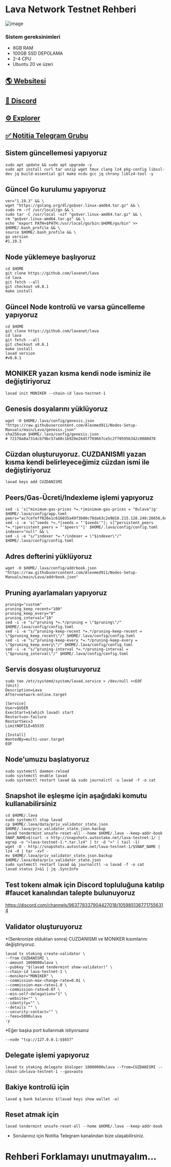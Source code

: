 # Lava Network Testnet Rehberi

![image](https://mirror-media.imgix.net/publication-images/gq4KFLkILtGC7LZhNp9Gr.jpeg?height=800&width=1600&h=800&w=1600&auto=compress)

### Sistem gereksinimleri

* 8GB RAM
* 100GB SSD	DEPOLAMA 
* 2-4 CPU
* Ubuntu 20 ve üzeri

## <a href="https://lavanet.xyz/">🌎 Websitesi </a>
## <a href="https://discord.gg/mCBzfEbYcF">💎 Discord </a>
## <a href="https://lava.explorers.guru/">⚙ Explorer </a>
## <a href="https://t.me/NotitiaGroup">✅ Notitia Telegram Grubu </a>

## Sistem güncellemesi yapıyoruz 
```
sudo apt update && sudo apt upgrade -y
sudo apt install curl tar unzip wget tmux clang lz4 pkg-config libssl-dev jq build-essential git make ncdu gcc jq chrony liblz4-tool -y
```
## Güncel Go kurulumu yapıyoruz
```
ver="1.19.3" && \
wget "https://golang.org/dl/go$ver.linux-amd64.tar.gz" && \
sudo rm -rf /usr/local/go && \
sudo tar -C /usr/local -xzf "go$ver.linux-amd64.tar.gz" && \
rm "go$ver.linux-amd64.tar.gz" && \
echo "export PATH=$PATH:/usr/local/go/bin:$HOME/go/bin" >> $HOME/.bash_profile && \
source $HOME/.bash_profile && \
go version    
#1.19.3
```
## Node yüklemeye başlıyoruz

```
cd $HOME
git clone https://github.com/lavanet/lava
cd lava
git fetch --all
git checkout v0.8.1
make install
```
## Güncel Node kontrolü ve varsa güncelleme yapıyoruz
```
cd $HOME
git clone https://github.com/lavanet/lava
cd lava
git fetch --all
git checkout v0.8.1
make install
lavad version
#v0.8.1
```
## MONIKER yazan kısma kendi node isminiz ile değiştiriyoruz
```
lavad init MONIKER --chain-id lava-testnet-1
```

## Genesis dosyalarını yüklüyoruz
```
wget -O $HOME/.lava/config/genesis.json "https://raw.githubusercontent.com/Alexmed911/Nodes-Setup-Manuals/main/Lava/genesis.json"
sha256sum $HOME/.lava/config/genesis.json
# 72170a8a7314cb79bc57a60c1b920e26457769667ce5c2ff0595b342c0080d78
```

## Cüzdan oluşturuyoruz. CUZDANISMI yazan kısma kendi belirleyeceğimiz cüzdan ismi ile değiştiriyoruz
```
lavad keys add CUZDANISMI

```

## Peers/Gas-Ücreti/Indexleme işlemi yapıyoruz
```
sed -i 's|^minimum-gas-prices *=.*|minimum-gas-prices = "0ulava"|g' $HOME/.lava/config/app.toml
peers="ac7cefeff026e1c616035a49f3b00c78da63c2e9@18.215.128.248:26656,6c988ad39fef48abd5504fda547d561fb8a60c3a@130.185.119.243:33656,2c2353c872b0c5af562c518b1aa48a2649a4c927@65.108.199.62:11656,4f9120f706512162fbe4f39aac78b9924efbec58@65.109.92.235:11036,f9190a58670c07f8202abfd9b5b14187b18d755b@144.76.97.251:27656,f120685de6785d8ee0eadfca42407c6e10593e74@144.76.90.130:32656,6641a193a7004447c1b49b8ffb37a90682ce0fb9@65.108.78.116:13656,c19965fe8a1ea3391d61d09cf589bca0781d29fd@162.19.217.52:26656,0516c4d11552b334a683bdb4410fa22ef7e3f8ba@65.21.239.60:11656,dabe2e77bd6b9278f484b34956750e9470527ef7@178.18.246.118:26656,24a2bb2d06343b0f74ed0a6dc1d409ce0d996451@188.40.98.169:27656,b7c3cedc778d93296f179373c3bc6a521e4b682e@65.109.69.160:30656,c678ae0fd7b754615e55bba2589a86e60fc8d45c@136.243.88.91:7140,a65de5f01394199366c182a18d718c9e3ef7f981@159.148.146.132:26656,5c2a752c9b1952dbed075c56c600c3a79b58c395@lava.testnet.peer.autostake.net:27066"
sed -i -e 's|^seeds *=.*|seeds = "'$seeds'"|; s|^persistent_peers *=.*|persistent_peers = "'$peers'"|' $HOME/.lava/config/config.toml
indexer="null" && \
sed -i -e "s/^indexer *=.*/indexer = \"$indexer\"/" $HOME/.lava/config/config.toml
```
## Adres defterini yüklüyoruz
```
wget -O $HOME/.lava/config/addrbook.json "https://raw.githubusercontent.com/Alexmed911/Nodes-Setup-Manuals/main/Lava/addrbook.json"
```
## Pruning ayarlamaları yapıyoruz
```
pruning="custom"
pruning_keep_recent="100"
pruning_keep_every="0"
pruning_interval="10"
sed -i -e "s/^pruning *=.*/pruning = \"$pruning\"/" $HOME/.lava/config/config.toml
sed -i -e "s/^pruning-keep-recent *=.*/pruning-keep-recent = \"$pruning_keep_recent\"/" $HOME/.lava/config/config.toml
sed -i -e "s/^pruning-keep-every *=.*/pruning-keep-every = \"$pruning_keep_every\"/" $HOME/.lava/config/config.toml
sed -i -e "s/^pruning-interval *=.*/pruning-interval = \"$pruning_interval\"/" $HOME/.lava/config/config.toml
```
## Servis dosyası oluşturuyoruz
```
sudo tee /etc/systemd/system/lavad.service > /dev/null <<EOF
[Unit]
Description=Lava
After=network-online.target

[Service]
User=$USER
ExecStart=$(which lavad) start
Restart=on-failure
RestartSec=3
LimitNOFILE=65535

[Install]
WantedBy=multi-user.target
EOF
```
## Node'umuzu başlatıyoruz
```
sudo systemctl daemon-reload
sudo systemctl enable lavad
sudo systemctl restart lavad && sudo journalctl -u lavad -f -o cat
```
## Snapshot ile eşleşme için aşağıdaki komutu kullanabilirsiniz
```
cd $HOME/.lava
sudo systemctl stop lavad
cp $HOME/.lava/data/priv_validator_state.json $HOME/.lava/priv_validator_state.json.backup
lavad tendermint unsafe-reset-all --home $HOME/.lava --keep-addr-book
SNAP_NAME=$(curl -s http://snapshots.autostake.net/lava-testnet-1/ | egrep -o ">lava-testnet-1.*.tar.lz4" | tr -d ">" | tail -1)
wget -O - http://snapshots.autostake.net/lava-testnet-1/$SNAP_NAME | lz4 -d | tar -xvf -
mv $HOME/.lava/priv_validator_state.json.backup $HOME/.lava/data/priv_validator_state.json
sudo systemctl restart lavad && journalctl -u lavad -f -o cat
lavad status 2>&1 | jq .SyncInfo
```
## Test tokenı almak için Discord topluluğuna katılıp #faucet kanalından talepte bulunuyoruz

https://discord.com/channels/963778337904427018/1059851367717556314

## Validator oluşturuyoruz 
*(Senkronize olduktan sonra)
CUZDANISMI ve MONIKER kısımlarını değiştiriyoruz.
```
lavad tx staking create-validator \
--from CUZDANISMI \
--amount 1000000ulava \
--pubkey "$(lavad tendermint show-validator)" \
--chain-id lava-testnet-1 \
--moniker="MONIKER" \
--commission-max-change-rate=0.01 \
--commission-max-rate=1.0 \
--commission-rate=0.07 \
--min-self-delegation="1" \
--website="" \
--identity="" \
--details "" \
--security-contact="" \
--fees=5000ulava 
-y
```

 *Eğer başka port kullanmak istiyorsanız

 ``` 
 --node "tcp://127.0.0.1:$$657"
  ``` 
## Delegate işlemi yapıyoruz
```
lavad tx staking delegate $Valoper 10000000ulava --from=CUZDANISMI --chain-id=lava-testnet-1 --gas=auto
```
##  Bakiye kontrolü için
```
lavad q bank balances $(lavad keys show wallet -a)
```
##  Reset atmak için
```
lavad tendermint unsafe-reset-all --home $HOME/.lava --keep-addr-book
```

* Sorularınız için Notitia Telegram kanalından bize ulaşabilirsiniz. 
# Rehberi Forklamayı unutmayalım...
